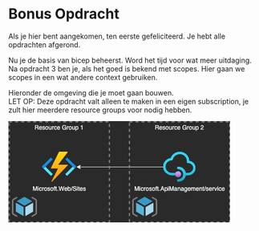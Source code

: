 # Bonus Opdracht
Als je hier bent aangekomen, ten eerste gefeliciteerd. Je hebt alle opdrachten afgerond.

Nu je de basis van bicep beheerst. Word het tijd voor wat meer uitdaging. Na opdracht 3 ben je, als het goed is bekend met scopes. Hier gaan we scopes in een wat andere context gebruiken.

Hieronder de omgeving die je moet gaan bouwen.  
LET OP: Deze opdracht valt alleen te maken in een eigen subscription, je zult hier meerdere resource groups voor nodig hebben.

![schematic](../img/bonus.png)